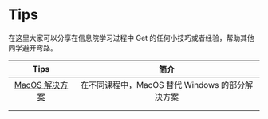 # Tips

在这里大家可以分享在信息院学习过程中 Get 的任何小技巧或者经验，帮助其他同学避开弯路。

|             Tips             | 简介                                            |
| :--------------------------: | :--------------------------: |
| [MacOS 解决方案](./macos.md) | 在不同课程中，MacOS 替代 Windows 的部分解决方案 |
|                              |                                                 |
|                              |                                                 |


